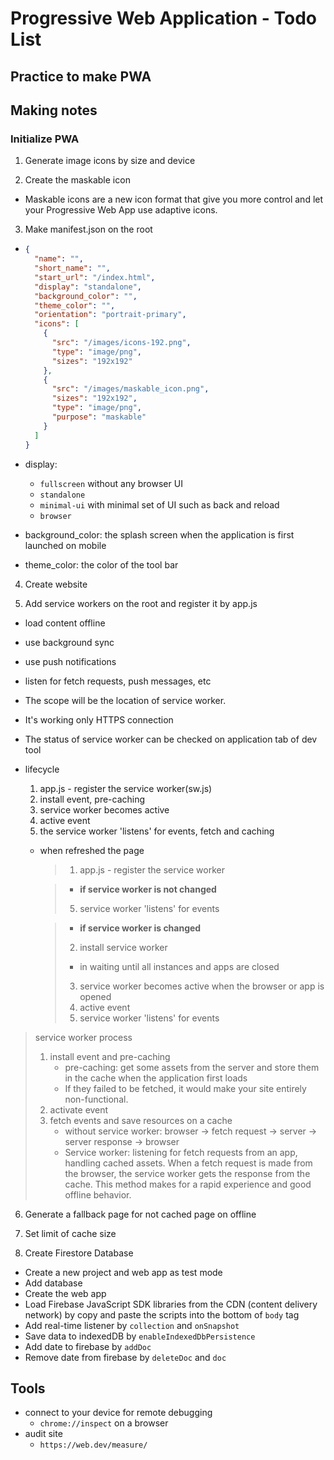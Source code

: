 # Progressive Web Application - Todo List

## Practice to make PWA

## Making notes

### Initialize PWA

1. Generate image icons by size and device

2. Create the maskable icon

- Maskable icons are a new icon format that give you more control and let your Progressive Web App use adaptive icons.

3. Make manifest.json on the root

- ```json
  {
    "name": "",
    "short_name": "",
    "start_url": "/index.html",
    "display": "standalone",
    "background_color": "",
    "theme_color": "",
    "orientation": "portrait-primary",
    "icons": [
      {
        "src": "/images/icons-192.png",
        "type": "image/png",
        "sizes": "192x192"
      },
      {
        "src": "/images/maskable_icon.png",
        "sizes": "192x192",
        "type": "image/png",
        "purpose": "maskable"
      }
    ]
  }
  ```

- display:
  - `fullscreen` without any browser UI
  - `standalone`
  - `minimal-ui` with minimal set of UI such as back and reload
  - `browser`
- background_color: the splash screen when the application is first launched on mobile
- theme_color: the color of the tool bar

4. Create website

5. Add service workers on the root and register it by app.js

- load content offline
- use background sync
- use push notifications
- listen for fetch requests, push messages, etc
- The scope will be the location of service worker.
- It's working only HTTPS connection
- The status of service worker can be checked on application tab of dev tool

- lifecycle

  1. app.js - register the service worker(sw.js)
  2. install event, pre-caching
  3. service worker becomes active
  4. active event
  5. the service worker 'listens' for events, fetch and caching

  - when refreshed the page

    > 1. app.js - register the service worker

    > - **if service worker is not changed**
    >
    > 5. service worker 'listens' for events

    > - **if service worker is changed**
    >
    > 2.  install service worker
    >
    > - in waiting until all instances and apps are closed
    >
    > 3.  service worker becomes active when the browser or app is opened
    > 4.  active event
    > 5.  service worker 'listens' for events

> service worker process
>
> 1.  install event and pre-caching
>     - pre-caching: get some assets from the server and store them in the cache when the application first loads
>     - If they failed to be fetched, it would make your site entirely non-functional.
> 2.  activate event
> 3.  fetch events and save resources on a cache
>     - without service worker: browser -> fetch request -> server -> server response -> browser
>     - Service worker: listening for fetch requests from an app, handling cached assets. When a fetch request is made from the browser, the service worker gets the response from the cache. This method makes for a rapid experience and good offline behavior.

6. Generate a fallback page for not cached page on offline

7. Set limit of cache size

8. Create Firestore Database

- Create a new project and web app as test mode
- Add database
- Create the web app
- Load Firebase JavaScript SDK libraries from the CDN (content delivery network) by copy and paste the scripts into the bottom of `body` tag
- Add real-time listener by `collection` and `onSnapshot`
- Save data to indexedDB by `enableIndexedDbPersistence`
- Add date to firebase by `addDoc`
- Remove date from firebase by `deleteDoc` and `doc`

## Tools

- connect to your device for remote debugging
  - `chrome://inspect` on a browser
- audit site
  - `https://web.dev/measure/`

